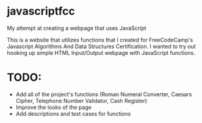 # javascriptfcc
My attempt at creating a webpage that uses JavaScript

This is a website that utilizes functions that I created for FreeCodeCamp's Javascript Algorithms And Data Structures Certification.
I wanted to try out hooking up simple HTML Input/Output webpage with JavaScript functions.


# TODO:
* Add all of the project's functions (Roman Numeral Converter, Caesars Cipher, Telephone Number Validator, Cash Register)
* Improve the looks of the page
* Add descriptions and test cases for functions
